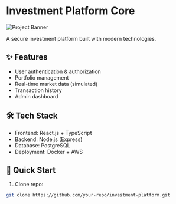 # Investment Platform Core

![Project Banner](https://via.placeholder.com/800x200?text=Investment+Platform)

A secure investment platform built with modern technologies.

## ✨ Features

- User authentication & authorization
- Portfolio management
- Real-time market data (simulated)
- Transaction history
- Admin dashboard

## 🛠️ Tech Stack

- Frontend: React.js + TypeScript
- Backend: Node.js (Express)
- Database: PostgreSQL
- Deployment: Docker + AWS

## 🚀 Quick Start

1. Clone repo:
```bash
git clone https://github.com/your-repo/investment-platform.git
